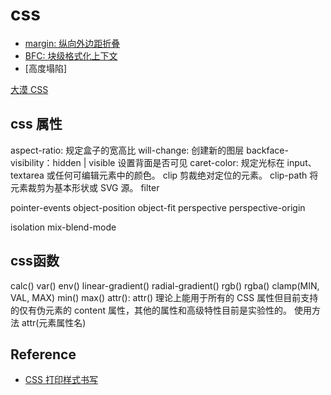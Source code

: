 # css

- [margin: 纵向外边距折叠](./margin.md)
- [BFC: 块级格式化上下文]()
- [高度塌陷]

[大漠 CSS](https://www.w3cplus.com/)

## css 属性
aspect-ratio: 规定盒子的宽高比
will-change: 创建新的图层
backface-visibility：hidden | visible 设置背面是否可见
caret-color: 规定光标在 input、textarea 或任何可编辑元素中的颜色。
clip	剪裁绝对定位的元素。
clip-path	将元素裁剪为基本形状或 SVG 源。
filter

pointer-events
object-position
object-fit
perspective
perspective-origin

isolation
mix-blend-mode

## css函数
calc()
var()
env()
linear-gradient()
radial-gradient()
rgb()
rgba()
clamp(MIN, VAL, MAX)
min()
max()
attr():
 attr() 理论上能用于所有的 CSS 属性但目前支持的仅有伪元素的 content 属性，其他的属性和高级特性目前是实验性的。
 使用方法 attr(元素属性名)


 ## Reference
 - [CSS 打印样式书写](https://voussoir.net/writing/css_for_printing)
